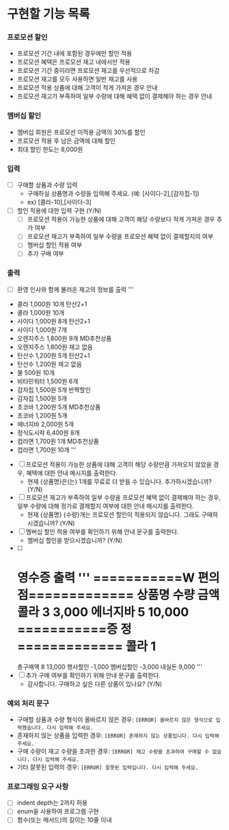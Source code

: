 # 구현할 기능 목록

### 프로모션 할인

- 프로모션 기간 내에 포함된 경우에만 할인 적용
- 프로모션 혜택은 프로모션 재고 내에서만 적용
- 프로모션 기간 중이라면 프로모션 재고를 우선적으로 차감
- 프로모션 재고를 모두 사용하면 일반 재고를 사용
- 프로모션 적용 상품에 대해 고객이 적게 가져온 경우 안내
- 프로모션 재고가 부족하여 일부 수량에 대해 혜택 없이 결제해야 하는 경우 안내

### 멤버십 할인

- 멤버십 회원은 프로모션 미적용 금액의 30%를 할인
- 프로모션 적용 후 남은 금액에 대해 할인
- 최대 할인 한도는 8,000원

### 입력

- [ ] 구매할 상품과 수량 입력
    - 구매하실 상품명과 수량을 입력해 주세요. (예: [사이다-2],[감자칩-1])
    - ex) [콜라-10],[사이다-3]
- [ ] 할인 적용에 대한 입력 구현 (Y/N)
    - [ ] 프로모션 적용이 가능한 상품에 대해 고객이 해당 수량보다 적게 가져온 경우 추가 여부
    - [ ] 프로모션 재고가 부족하여 일부 수량을 프로모션 혜택 없이 결제할지의 여부
    - [ ] 멤버십 할인 적용 여부
    - [ ] 추가 구배 여부

### 출력

- [ ] 환영 인사와 함께 불러온 재고의 정보를 출력
  '''
- 콜라 1,000원 10개 탄산2+1
- 콜라 1,000원 10개
- 사이다 1,000원 8개 탄산2+1
- 사이다 1,000원 7개
- 오렌지주스 1,800원 9개 MD추천상품
- 오렌지주스 1,800원 재고 없음
- 탄산수 1,200원 5개 탄산2+1
- 탄산수 1,200원 재고 없음
- 물 500원 10개
- 비타민워터 1,500원 6개
- 감자칩 1,500원 5개 반짝할인
- 감자칩 1,500원 5개
- 초코바 1,200원 5개 MD추천상품
- 초코바 1,200원 5개
- 에너지바 2,000원 5개
- 정식도시락 6,400원 8개
- 컵라면 1,700원 1개 MD추천상품
- 컵라면 1,700원 10개
  '''
- [ ] 프로모션 적용이 가능한 상품에 대해 고객이 해당 수량만큼 가져오지 않았을 경우, 혜택에 대한 안내 메시지를 출력한다.
    - 현재 {상품명}은(는) 1개를 무료로 더 받을 수 있습니다. 추가하시겠습니까? (Y/N)
- [ ] 프로모션 재고가 부족하여 일부 수량을 프로모션 혜택 없이 결제해야 하는 경우, 일부 수량에 대해 정가로 결제할지 여부에 대한 안내 메시지를 출력한다.
    - 현재 {상품명} {수량}개는 프로모션 할인이 적용되지 않습니다. 그래도 구매하시겠습니까? (Y/N)
- [ ] 멤버십 할인 적용 여부를 확인하기 위해 안내 문구를 출력한다.
    - 멤버십 할인을 받으시겠습니까? (Y/N)
- [ ] 영수증 출력
  '''
  ===========W 편의점=============
  상품명 수량 금액
  콜라 3 3,000
  에너지바 5 10,000
  ===========증 정=============
  콜라 1
  ==============================
  총구매액 8 13,000
  행사할인 -1,000
  멤버십할인 -3,000
  내실돈 9,000
  '''
- [ ] 추가 구매 여부를 확인하기 위해 안내 문구를 출력한다.
    - 감사합니다. 구매하고 싶은 다른 상품이 있나요? (Y/N)

### 예외 처리 문구

- 구매할 상품과 수량 형식이 올바르지 않은 경우: `[ERROR] 올바르지 않은 형식으로 입력했습니다. 다시 입력해 주세요.`
- 존재하지 않는 상품을 입력한 경우: `[ERROR] 존재하지 않는 상품입니다. 다시 입력해 주세요.`
- 구매 수량이 재고 수량을 초과한 경우: `[ERROR] 재고 수량을 초과하여 구매할 수 없습니다. 다시 입력해 주세요.`
- 기타 잘못된 입력의 경우: `[ERROR] 잘못된 입력입니다. 다시 입력해 주세요.`

### 프로그래밍 요구 사항

- [ ] indent depth는 2까지 허용
- [ ] enum을 사용하여 프로그램 구현
- [ ] 함수(또는 메서드)의 길이는 10줄 이내